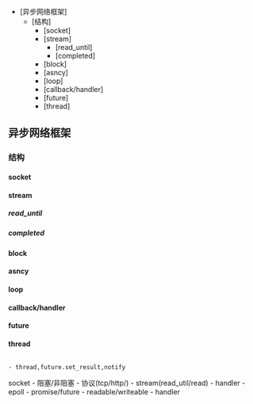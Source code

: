 
<!-- vim-markdown-toc GFM -->

* [异步网络框架]
	* [结构]
		* [socket]
		* [stream]
			* [read_until]
			* [completed]
		* [block]
		* [asncy]
		* [loop]
		* [callback/handler]
		* [future]
		* [thread]

<!-- vim-markdown-toc -->
## 异步网络框架
### 结构
#### socket
#### stream
##### read_until
##### completed

#### block
#### asncy
#### loop
#### callback/handler
#### future
#### thread
																									- thread,future.set_result,notify
socket - 阻塞/非阻塞 - 协议(tcp/http/) - stream(read_util/read) - handler - epoll - promise/future - readable/writeable - handler

